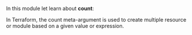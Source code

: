 In this module let learn about **count**:

In Terraform, the count meta-argument is used to create multiple resource or module based on a given value or expression.